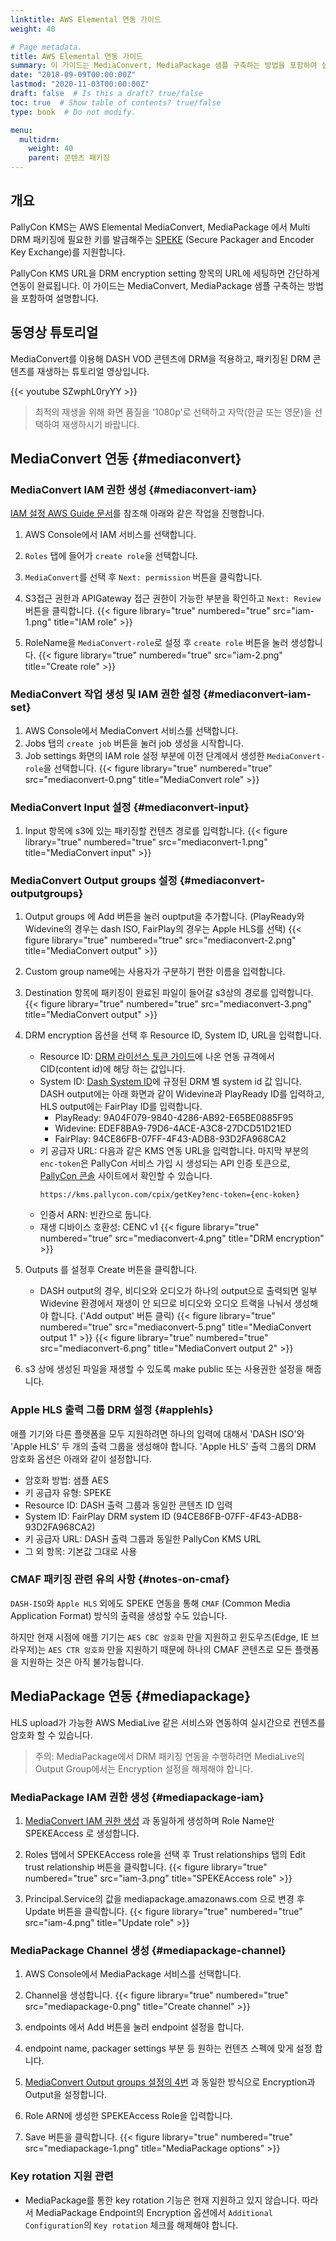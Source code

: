 ```yaml
---
linktitle: AWS Elemental 연동 가이드
weight: 40

# Page metadata.
title: AWS Elemental 연동 가이드
summary: 이 가이드는 MediaConvert, MediaPackage 샘플 구축하는 방법을 포함하여 설명합니다.
date: "2018-09-09T00:00:00Z"
lastmod: "2020-11-03T00:00:00Z"
draft: false  # Is this a draft? true/false
toc: true  # Show table of contents? true/false
type: book  # Do not modify.

menu:
  multidrm:
    weight: 40
    parent: 콘텐츠 패키징
---
```


## 개요

PallyCon KMS는 AWS Elemental MediaConvert, MediaPackage 에서 Multi DRM 패키징에 필요한 키를 발급해주는 [SPEKE](https://docs.aws.amazon.com/ko_kr/speke/latest/documentation/what-is-speke.html) (Secure Packager and Encoder Key Exchange)를 지원합니다.

PallyCon KMS URL을 DRM encryption setting 항목의 URL에 세팅하면 간단하게 연동이 완료됩니다. 이 가이드는 MediaConvert, MediaPackage 샘플 구축하는 방법을 포함하여 설명합니다.

## 동영상 튜토리얼

MediaConvert를 이용해 DASH VOD 콘텐츠에 DRM을 적용하고, 패키징된 DRM 콘텐츠를 재생하는 튜토리얼 영상입니다.

{{< youtube SZwphL0ryYY >}}

> 최적의 재생을 위해 화면 품질을 '1080p'로 선택하고 자막(한글 또는 영문)을 선택하여 재생하시기 바랍니다.

## MediaConvert 연동 {#mediaconvert}

### MediaConvert IAM 권한 생성 {#mediaconvert-iam}

[IAM 설정  AWS Guide 문서](https://docs.aws.amazon.com/ko_kr/mediaconvert/latest/ug/iam-role.html)를 참조해 아래와 같은 작업을 진행합니다.

1. AWS Console에서 IAM 서비스를 선택합니다.
2. `Roles` 탭에 들어가 `create role`을 선택합니다.
3. `MediaConvert`를 선택 후 `Next: permission` 버튼을 클릭합니다.
4. S3접근 권한과 APIGateway 접근 권한이 가능한 부분을 확인하고 `Next: Review` 버튼을 클릭합니다.
{{< figure library="true" numbered="true" src="iam-1.png" title="IAM role" >}}

5. RoleName을 `MediaConvert-role`로 설정 후 `create role` 버튼을 눌러 생성합니다.
{{< figure library="true" numbered="true" src="iam-2.png" title="Create role" >}}

### MediaConvert 작업 생성 및 IAM 권한 설정  {#mediaconvert-iam-set}

1. AWS Console에서 MediaConvert 서비스를 선택합니다.
2. Jobs 탭의 `create job` 버튼을 눌러 job 생성을 시작합니다.
3. Job settings 화면의 IAM role 설정 부분에 이전 단계에서 생성한 `MediaConvert-role`을 선택합니다.
{{< figure library="true" numbered="true" src="mediaconvert-0.png" title="MediaConvert role" >}}

### MediaConvert Input 설정  {#mediaconvert-input}

1. Input 항목에 s3에 있는 패키징할 컨텐츠 경로를 입력합니다.
{{< figure library="true" numbered="true" src="mediaconvert-1.png" title="MediaConvert input" >}}

### MediaConvert Output groups 설정 {#mediaconvert-outputgroups}

1. Output groups 에 Add 버튼을 눌러 ouptput을 추가합니다. (PlayReady와 Widevine의 경우는 dash ISO, FairPlay의 경우는 Apple HLS를 선택)
{{< figure library="true" numbered="true" src="mediaconvert-2.png" title="MediaConvert output" >}}

2. Custom group name에는 사용자가 구분하기 편한 이름을 입력합니다.

3. Destination 항목에 패키징이 완료된 파일이 들어갈 s3상의 경로를 입력합니다.
{{< figure library="true" numbered="true" src="mediaconvert-3.png" title="MediaConvert output" >}}

4. DRM encryption 옵션을 선택 후 Resource ID, System ID, URL을 입력합니다.
	- Resource ID: [DRM 라이선스 토큰 가이드](../../license/license-token)에 나온 연동 규격에서 CID(content id)에 해당 하는 값입니다.
	- System ID:  [Dash System ID](http://dashif.org/identifiers/content_protection/)에 규정된 DRM 별 system id 값 입니다. DASH output에는 아래 화면과 같이 Widevine과 PlayReady ID를 입력하고, HLS output에는 FairPlay ID를 입력합니다.
		- PlayReady: 9A04F079-9840-4286-AB92-E65BE0885F95
		- Widevine: EDEF8BA9-79D6-4ACE-A3C8-27DCD51D21ED
		- FairPlay: 94CE86FB-07FF-4F43-ADB8-93D2FA968CA2
	- 키 공급자 URL: 다음과 같은 KMS 연동 URL을 입력합니다. 마지막 부분의 `enc-token`은 PallyCon 서비스 가입 시 생성되는 API 인증 토큰으로, [PallyCon 콘솔](https://console.pallycon.com) 사이트에서 확인할 수 있습니다.
        ```
		https://kms.pallycon.com/cpix/getKey?enc-token={enc-koken}
		```
	- 인증서 ARN: 빈칸으로 둡니다.
	- 재생 디바이스 호환성: CENC v1
	{{< figure library="true" numbered="true" src="mediaconvert-4.png" title="DRM encryption" >}}

5. Outputs 를 설정후 Create 버튼을 클릭합니다.
	- DASH output의 경우, 비디오와 오디오가 하나의 output으로 출력되면 일부 Widevine 환경에서 재생이 안 되므로 비디오와 오디오 트랙을 나눠서 생성해야 합니다. ('Add output' 버튼 클릭)
	{{< figure library="true" numbered="true" src="mediaconvert-5.png" title="MediaConvert output 1" >}}
	{{< figure library="true" numbered="true" src="mediaconvert-6.png" title="MediaConvert output 2" >}}

6. s3 상에 생성된 파일을 재생할 수 있도록 make public 또는 사용권한 설정을 해줍니다.

### Apple HLS 출력 그룹 DRM 설정 {#applehls}

애플 기기와 다른 플랫폼을 모두 지원하려면 하나의 입력에 대해서 'DASH ISO'와 'Apple HLS' 두 개의 출력 그룹을 생성해야 합니다. 'Apple HLS' 출력 그룹의 DRM 암호화 옵션은 아래와 같이 설정합니다.

- 암호화 방법: 샘플 AES
- 키 공급자 유형: SPEKE
- Resource ID: DASH 출력 그룹과 동일한 콘텐츠 ID 입력
- System ID: FairPlay DRM system ID (94CE86FB-07FF-4F43-ADB8-93D2FA968CA2)
- 키 공급자 URL: DASH 출력 그룹과 동일한 PallyCon KMS URL
- 그 외 항목: 기본값 그대로 사용

### CMAF 패키징 관련 유의 사항  {#notes-on-cmaf}

`DASH-ISO`와 `Apple HLS` 외에도 SPEKE 연동을 통해 `CMAF` (Common Media Application Format) 방식의 출력을 생성할 수도 있습니다.

하지만 현재 시점에 애플 기기는 `AES CBC 암호화` 만을 지원하고 윈도우즈(Edge, IE 브라우저)는 `AES CTR 암호화` 만을 지원하기 때문에 하나의 CMAF 콘텐츠로 모든 플랫폼을 지원하는 것은 아직 불가능합니다.

## MediaPackage 연동 {#mediapackage}

HLS upload가 가능한 AWS MediaLive 같은 서비스와 연동하여 실시간으로 컨텐츠를 암호화 할 수 있습니다.

> 주의: MediaPackage에서 DRM 패키징 연동을 수행하려면 MediaLive의 Output Group에서는 Encryption 설정을 해제해야 합니다.

### MediaPackage IAM 권한 생성 {#mediapackage-iam}

1. [MediaConvert IAM 권한 생성](#mediaconvert-iam) 과 동일하게 생성하며 Role Name만 SPEKEAccess 로 생성합니다.

2. Roles 탭에서 SPEKEAccess role을 선택 후 Trust relationships 탭의 Edit trust relationship 버튼을 클릭합니다.
 {{< figure library="true" numbered="true" src="iam-3.png" title="SPEKEAccess role" >}}

3. Principal.Service의 값을 mediapackage.amazonaws.com 으로 변경 후 Update 버튼을 클릭합니다.
 {{< figure library="true" numbered="true" src="iam-4.png" title="Update role" >}}

### MediaPackage Channel 생성  {#mediapackage-channel}

1. AWS Console에서 MediaPackage 서비스를 선택합니다.

2. Channel을 생성합니다.
 {{< figure library="true" numbered="true" src="mediapackage-0.png" title="Create channel" >}}

3. endpoints 에서 Add 버튼을 눌러 endpoint 설정을 합니다.

4. endpoint name, packager settings 부분 등 원하는 컨텐츠 스펙에 맞게 설정 합니다.

5. [MediaConvert Output groups 설정의 4번](#mediaconvert-outputgroups) 과 동일한 방식으로 Encryption과 Output을 설정합니다.

6. Role ARN에 생성한 SPEKEAccess Role을 입력합니다.

7. Save 버튼을 클릭합니다.
 {{< figure library="true" numbered="true" src="mediapackage-1.png" title="MediaPackage options" >}}

### Key rotation 지원 관련

- MediaPackage를 통한 key rotation 기능은 현재 지원하고 있지 않습니다. 따라서 MediaPackage Endpoint의 Encryption 옵션에서 `Additional Configuration`의 `Key rotation` 체크를 해제해야 합니다.
